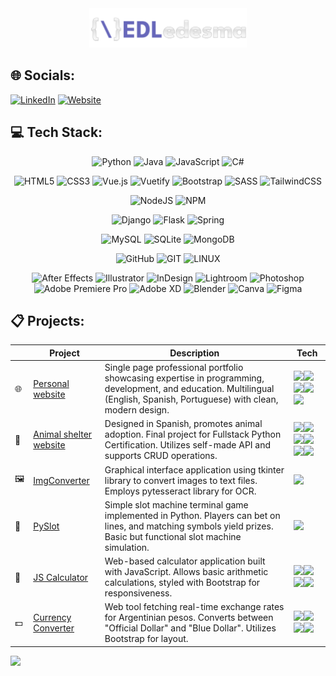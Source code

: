 
<div align="center">
<img src="https://github.com/edledesma/personalsite/blob/main/img/logo.webp" width="50%">
</div>



## 🌐 Socials:
[![LinkedIn](https://img.shields.io/badge/LinkedIn-%230077B5.svg?style=for-the-badge&logo=linkedin&logoColor=white)](https://linkedin.com/in/edledesma) [![Website](https://img.shields.io/badge/Website-%f5be4b.svg?style=for-the-badge&logo=about.me&logoColor=white)](https://www.edledesma.com.ar) 

## 💻 Tech Stack:

<div align="center">
	
![Python](https://img.shields.io/badge/python-3670A0?style=for-the-badge&logo=python&logoColor=ffdd54) ![Java](https://img.shields.io/badge/java-%23ED8B00.svg?style=for-the-badge&logo=oracle&logoColor=white) ![JavaScript](https://img.shields.io/badge/javascript-%23323330.svg?style=for-the-badge&logo=javascript&logoColor=%23F7DF1E) ![C#](https://img.shields.io/badge/c%23-%23239120.svg?style=for-the-badge&logo=c-sharp&logoColor=white) 
</div>


<div align="center">

![HTML5](https://img.shields.io/badge/html5-%23E34F26.svg?style=for-the-badge&logo=html5&logoColor=white) ![CSS3](https://img.shields.io/badge/css3-%231572B6.svg?style=for-the-badge&logo=css3&logoColor=white) ![Vue.js](https://img.shields.io/badge/vuejs-%2335495e.svg?style=for-the-badge&logo=vuedotjs&logoColor=%234FC08D) ![Vuetify](https://img.shields.io/badge/Vuetify-1867C0?style=for-the-badge&logo=vuetify&logoColor=AEDDFF) ![Bootstrap](https://img.shields.io/badge/bootstrap-%23563D7C.svg?style=for-the-badge&logo=bootstrap&logoColor=white) ![SASS](https://img.shields.io/badge/SASS-hotpink.svg?style=for-the-badge&logo=SASS&logoColor=white) ![TailwindCSS](https://img.shields.io/badge/tailwindcss-%2338B2AC.svg?style=for-the-badge&logo=tailwind-css&logoColor=white) 
</div>

<div align="center">
	
![NodeJS](https://img.shields.io/badge/node.js-6DA55F?style=for-the-badge&logo=node.js&logoColor=white) ![NPM](https://img.shields.io/badge/NPM-%23000000.svg?style=for-the-badge&logo=npm&logoColor=white)
	
</div>

<div align="center">
	
![Django](https://img.shields.io/badge/django-%23092E20.svg?style=for-the-badge&logo=django&logoColor=white) ![Flask](https://img.shields.io/badge/flask-%23000.svg?style=for-the-badge&logo=flask&logoColor=white) ![Spring](https://img.shields.io/badge/spring-%236DB33F.svg?style=for-the-badge&logo=spring&logoColor=white)

</div>

<div align="center">
	
![MySQL](https://img.shields.io/badge/mysql-%2300f.svg?style=for-the-badge&logo=mysql&logoColor=white) ![SQLite](https://img.shields.io/badge/sqlite-%2307405e.svg?style=for-the-badge&logo=sqlite&logoColor=white) ![MongoDB](https://img.shields.io/badge/MongoDB-%234ea94b.svg?style=for-the-badge&logo=mongodb&logoColor=white) 
	
</div>

<div align="center">

![GitHub](https://img.shields.io/badge/GitHub-%23121011.svg?style=for-the-badge&logo=github&logoColor=white) ![GIT](https://img.shields.io/badge/Git-fc6d26?style=for-the-badge&logo=git&logoColor=white) ![LINUX](https://img.shields.io/badge/Linux-FCC624?style=for-the-badge&logo=linux&logoColor=black)

</div>

<div align="center">

  ![After Effects](https://img.shields.io/badge/Adobe%20After%20Effects-9999FF.svg?style=for-the-badge&logo=Adobe%20After%20Effects&logoColor=white) ![Illustrator](https://img.shields.io/badge/adobeillustrator-%23FF9A00.svg?style=for-the-badge&logo=adobeillustrator&logoColor=white) ![InDesign](https://img.shields.io/badge/Adobe%20InDesign-49021F?style=for-the-badge&logo=adobeindesign&logoColor=white) ![Lightroom](https://img.shields.io/badge/Adobe%20Lightroom-31A8FF.svg?style=for-the-badge&logo=Adobe%20Lightroom&logoColor=white) ![Photoshop](https://img.shields.io/badge/adobephotoshop-%2331A8FF.svg?style=for-the-badge&logo=adobephotoshop&logoColor=white) ![Adobe Premiere Pro](https://img.shields.io/badge/Adobe%20Premiere%20Pro-9999FF.svg?style=for-the-badge&logo=Adobe%20Premiere%20Pro&logoColor=white) ![Adobe XD](https://img.shields.io/badge/Adobe%20XD-470137?style=for-the-badge&logo=Adobe%20XD&logoColor=#FF61F6) ![Blender](https://img.shields.io/badge/blender-%23F5792A.svg?style=for-the-badge&logo=blender&logoColor=white) ![Canva](https://img.shields.io/badge/Canva-%2300C4CC.svg?style=for-the-badge&logo=Canva&logoColor=white) ![Figma](https://img.shields.io/badge/figma-%23F24E1E.svg?style=for-the-badge&logo=figma&logoColor=white)  

 </div>
  
## 📋 Projects:

|| **Project** | **Description** | **Tech**|
|---| --- | --- | --- |
|🌐|[Personal website](https://www.edledesma.com.ar/) | Single page professional portfolio showcasing expertise in programming, development, and education. Multilingual (English, Spanish, Portuguese) with clean, modern design. | <div><img src="https://cdn.jsdelivr.net/gh/devicons/devicon/icons/html5/html5-original.svg" height="24"/><img src="https://cdn.jsdelivr.net/gh/devicons/devicon/icons/css3/css3-original.svg" height="24"/><img src="https://cdn.jsdelivr.net/gh/devicons/devicon/icons/vuejs/vuejs-original.svg" height="24"/><img src="https://cdn.jsdelivr.net/gh/devicons/devicon/icons/photoshop/photoshop-plain.svg" height="24" /><img src="https://cdn.jsdelivr.net/gh/devicons/devicon/icons/illustrator/illustrator-plain.svg" height="24" /></div> |
|🐾| [Animal shelter website](https://edledesma.github.io/TPO-CodoACodo/index.html) | Designed in Spanish, promotes animal adoption. Final project for Fullstack Python Certification. Utilizes self-made API and supports CRUD operations. | <div><img src="https://cdn.jsdelivr.net/gh/devicons/devicon/icons/html5/html5-original.svg" height="24"/><img src="https://cdn.jsdelivr.net/gh/devicons/devicon/icons/css3/css3-original.svg" height="24"/><img src="https://cdn.jsdelivr.net/gh/devicons/devicon/icons/javascript/javascript-original.svg" height="24"/><img src="https://cdn.jsdelivr.net/gh/devicons/devicon/icons/vuejs/vuejs-original.svg" height="24"/><img src="https://cdn.jsdelivr.net/gh/devicons/devicon/icons/django/django-plain.svg" height="24"/><img src="https://cdn.jsdelivr.net/gh/devicons/devicon/icons/flask/flask-original.svg" height="24"/></div> |
|🖼️| [ImgConverter](https://github.com/edledesma/Python-OOP/tree/main/Projects/Img%20Converter) | Graphical interface application using tkinter library to convert images to text files. Employs pytesseract library for OCR. | <div><img src="https://cdn.jsdelivr.net/gh/devicons/devicon/icons/python/python-original.svg" height="24"/></div> |
|🎰| [PySlot](https://github.com/edledesma/Python-OOP/tree/main/Projects/PySlot) | Simple slot machine terminal game implemented in Python. Players can bet on lines, and matching symbols yield prizes. Basic but functional slot machine simulation. | <div><img src="https://cdn.jsdelivr.net/gh/devicons/devicon/icons/python/python-original.svg" height="24"/></div> |
|🧮| [JS Calculator](https://edledesma.github.io/JavaScript/calculator.html) | Web-based calculator application built with JavaScript. Allows basic arithmetic calculations, styled with Bootstrap for responsiveness. | <div><img src="https://cdn.jsdelivr.net/gh/devicons/devicon/icons/html5/html5-original.svg" height="24"/><img src="https://cdn.jsdelivr.net/gh/devicons/devicon/icons/css3/css3-original.svg" height="24"/><img src="https://cdn.jsdelivr.net/gh/devicons/devicon/icons/javascript/javascript-original.svg" height="24"/><img src="https://cdn.jsdelivr.net/gh/devicons/devicon/icons/bootstrap/bootstrap-original.svg" height="24"/></div> |
|💵| [Currency Converter](https://edledesma.github.io/JavaScript/currency.html) | Web tool fetching real-time exchange rates for Argentinian pesos. Converts between "Official Dollar" and "Blue Dollar". Utilizes Bootstrap for layout. | <div><img src="https://cdn.jsdelivr.net/gh/devicons/devicon/icons/html5/html5-original.svg" height="24"/><img src="https://cdn.jsdelivr.net/gh/devicons/devicon/icons/css3/css3-original.svg" height="24"/><img src="https://cdn.jsdelivr.net/gh/devicons/devicon/icons/javascript/javascript-original.svg" height="24"/><img src="https://cdn.jsdelivr.net/gh/devicons/devicon/icons/bootstrap/bootstrap-original.svg" height="24"/></div> |


![](https://github-readme-stats.vercel.app/api/top-langs/?username=edledesma&theme=dark&hide_border=true&include_all_commits=true&count_private=true&layout=compact)




